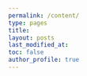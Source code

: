 ```yaml
---
permalink: /content/
type: pages
title:
layout: posts
last_modified_at:
toc: false
author_profile: true
---
```



